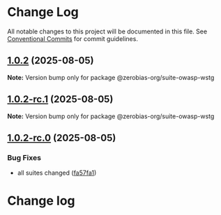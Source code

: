 # Change Log

All notable changes to this project will be documented in this file.
See [Conventional Commits](https://conventionalcommits.org) for commit guidelines.

## [1.0.2](https://github.com/zerobias-org/suite/compare/@zerobias-org/suite-owasp-wstg@1.0.2-rc.1...@zerobias-org/suite-owasp-wstg@1.0.2) (2025-08-05)

**Note:** Version bump only for package @zerobias-org/suite-owasp-wstg





## [1.0.2-rc.1](https://github.com/zerobias-org/suite/compare/@zerobias-org/suite-owasp-wstg@1.0.2-rc.0...@zerobias-org/suite-owasp-wstg@1.0.2-rc.1) (2025-08-05)

**Note:** Version bump only for package @zerobias-org/suite-owasp-wstg





## [1.0.2-rc.0](https://github.com/zerobias-org/suite/compare/@zerobias-org/suite-owasp-wstg@1.0.1...@zerobias-org/suite-owasp-wstg@1.0.2-rc.0) (2025-08-05)


### Bug Fixes

* all suites changed ([fa57fa1](https://github.com/zerobias-org/suite/commit/fa57fa1af7628003297df46b2d7740fe95bd2666))





# Change log
